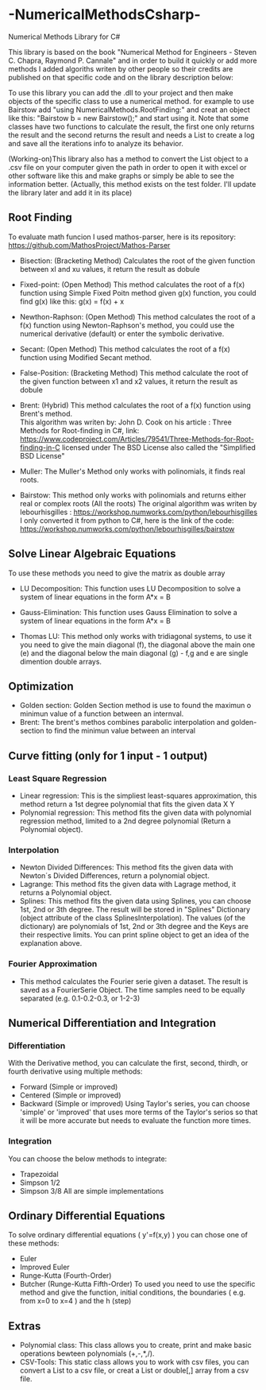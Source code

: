 # -NumericalMethodsCsharp-
Numerical Methods Library for C# 

This library is based on the book "Numerical Method for Engineers - Steven C. Chapra, Raymond P. Cannale"
and in order to build it quickly or add more methods I added algoriths writen by other people so
their credits are published on that specific code and on the library description below:

To use this library you can add the .dll to your project and then make objects of the specific class to use a numerical method.
for example to use Bairstow add "using NumericalMethods.RootFinding:" and creat an object like this: "Bairstow b = new Bairstow();" and start using it. Note that some classes have two functions to calculate the result, the first one only returns the result and the second returns the result and needs a List<string> to create a log and save all the iterations info to analyze its behavior.

(Working-on)This library also has a method to convert the List<string> object to a .csv file on your computer given the path in order to open it with excel or other software like this and make graphs or simply be able to see the information better. (Actually, this method exists on the test folder. I'll update the library later and add it in its place)

## Root Finding 

To evaluate math funcion I used mathos-parser, here is its repository:
https://github.com/MathosProject/Mathos-Parser

* Bisection:
(Bracketing Method) Calculates the root of the given function between xl and xu values, it return the result as dobule

* Fixed-point:
(Open Method) This method calculates the root of a f(x) function using Simple Fixed Poitn method given g(x) function, you could find g(x) like this: g(x) = f(x) + x
  
* Newthon-Raphson:
(Open Method) This method calculates the root of a f(x) function using Newton-Raphson's method, you could use the numerical derivative (default) or enter the symbolic derivative.
  
* Secant:
(Open Method) This method calculates the root of a f(x) function using Modified Secant method.
  
* False-Position:
(Bracketing Method) This method calculate the root of the given function between x1 and x2 values, it return the result as dobule
  
* Brent:
(Hybrid) This method calculates the root of a f(x) function using Brent's method.       
This algorithm was writen by: John D. Cook on his article : Three Methods for Root-finding in C#,
link:              https://www.codeproject.com/Articles/79541/Three-Methods-for-Root-finding-in-C
licensed under The BSD License also called the "Simplified BSD License"
  
* Muller:
The Muller's Method only works with polinomials, it finds real roots.
  
* Bairstow:
This method only works with polinomials and returns either real or complex roots (All the roots)
The original algorithm was writen by lebourhisgilles : https://workshop.numworks.com/python/lebourhisgilles
I only converted it from python to C#, here is the link of the code: https://workshop.numworks.com/python/lebourhisgilles/bairstow

## Solve Linear Algebraic Equations
To use these methods you need to give the matrix as double array 
  
* LU Decomposition:
This function uses LU Decomposition to solve a system of linear equations in the form A*x = B
  
* Gauss-Elimination:
This function uses Gauss Elimination to solve a system of linear equations in the form A*x = B
  
* Thomas LU:
This method only works with tridiagonal systems, to use it you need to give the main diagonal (f), the diagonal above the main one (e) and the diagonal below the main diagonal (g) - f,g and e are single dimention double arrays.
 
## Optimization 
* Golden section:
Golden Section method is use to found the  maximun o minimun value of a function between an internval.
* Brent:
The brent's methos combines parabolic interpolation and golden-section to find the minimun value between an interval

## Curve fitting (only for 1 input - 1 output)

### Least Square Regression
* Linear regression:
This is the simpliest least-squares approximation, this method return a 1st degree polynomial that fits the given data X Y 
* Polynomial regression:
This method fits the given data with polynomial regression method, limited to a 2nd degree polynomial (Return a Polynomial object).
### Interpolation
* Newton Divided Differences:
This method fits the given data with Newton´s Divided Differences, return a polynomial object.
* Lagrange:
This method fits the given data with Lagrage method, it returns a Polynomial object.
* Splines:
This method fits the given data using Splines, you can choose 1st, 2nd or 3th degree. The result will be stored in "Splines" Dictionary (object attribute of the class SplinesInterpolation).
The values (of the dictionary) are polynomials of 1st, 2nd or 3th degree and the Keys are their respective limits.
You can print spline object to get an idea of the explanation above.
### Fourier Approximation
* This method calculates the Fourier serie given a dataset. The result is saved as a FourierSerie Object.
The time samples need to be equally separated (e.g. 0.1-0.2-0.3, or 1-2-3)

## Numerical Differentiation and Integration

### Differentiation
With the Derivative method, you can calculate the first, second, thirdh, or fourth derivative using multiple methods:
* Forward (Simple or improved)
* Centered (Simple or improved)
* Backward (Simple or improved)
Using Taylor's series, you can choose 'simple' or 'improved' that uses more terms of the Taylor's serios so that it will be more accurate but needs to evaluate the function more times.

### Integration
You can choose the below methods to integrate:
* Trapezoidal
* Simpson 1/2
* Simpson 3/8
All are simple implementations

## Ordinary Differential Equations
To solve ordinary differential equations ( y'=f(x,y) ) you can chose one of these methods:
* Euler
* Improved Euler
* Runge-Kutta (Fourth-Order)
* Butcher (Runge-Kutta Fifth-Order)
To used you need to use the specific method and give the function, initial conditions, the boundaries ( e.g. from x=0 to x=4 ) and the h (step)

## Extras
* Polynomial class:
This class allows you to create, print and make basic operations bewteen polynomials (+,-,*,/).
* CSV-Tools:
This static class allows you to work with csv files, you can convert a List<string> to a csv file, or creat a List<string> or double[,] array from a csv file.
